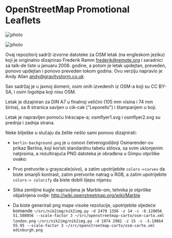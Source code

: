 # OpenStreetMap Promotional Leaflets

![photo](https://raw.github.com/osm-ba/openstreetmap-promotional-leaflets-bih/master/leaflets.jpg)

![photo](https://raw.github.com/osm-ba/openstreetmap-promotional-leaflets-bih/master/leaflets2.jpg)

Ovaj repozitorij sadrži izvorne datoteke za OSM letak (na engleskom jeziku) koji je originalno dizajnirao Frederik Ramm <frederik@remote.org> i saradnici sa talk-de liste u januaru 2008. godine, a potom je letak updejtan, preveden, ponovo updejtan i ponovo preveden tokom godina. Ovu verziju napravio je Andy Allan <andy@gravitystorm.co.uk>

Sav sadržaj je u javnoj domeni, osim onih izvedenih iz OSM-a koji su CC BY-SA, i osim logotipa koji nisu OSM.

Letak je dizajniran za DIN A7 u finalnoj veličini (105 mm visina i 74 mm širina), sa 8 stranica savijen u cik-cak ("Leporello") i štampanjem u boji.

Letak je napravljen pomoću Inkscape-a; osmflyer1.svg i osmflyer2.svg su prednja i zadnja strana.

Neke bilješke u slučaju da želite nešto sami ponovo dizajnirati:

* `berlin-background.png` je u osnovi četverogodišnji Osmarender-ov prikaz Berlina, koji koristi standardnu tabelu stilova, sa svim uklonjenim natpisima, a rezultirajuća PNG datoteka je obrađena u Gimpu otprilike ovako:

* Prvo pretvorite u grayscale(sivo), a zatim upotrijebite `colors->curves` da biste smanjili 
kontrast, zatim pretvorite natrag u RGB, a zatim upotrijebite `colors-> colorify` da biste dobili lijepu nijansu

* Slika zemljine kugle napravljena je Marble-om, tehnika je otprilike
objašnjena ovdje: http://wiki.openstreetmap.org/wiki/Marble

* Da biste generirali png mape visoke rezolucije, upotrijebite sljedeće komande
`~/src/nik2img/nik2img.py -d 2479 1356 -z 14 -c -0.128056 51.508056 --scale-factor 3 ~/src/openstreetmap-carto/osm-carto.xml london.png`
`~/src/nik2img/nik2img.py -d 1974 2902 -z 15 -c -3.19864 55.95 --scale-factor 3 ~/src/openstreetmap-carto/osm-carto.xml edinburgh.png`
